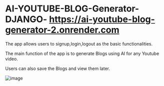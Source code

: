 # AI-YOUTUBE-BLOG-Generator-DJANGO- https://ai-youtube-blog-generator-2.onrender.com
The app allows users to signup,login,logout as the basic functionalities.

The main function of the app is to generate Blogs using AI for any Youtube video.

Users can also save the Blogs and view them later.

![image](https://github.com/user-attachments/assets/8fe9be64-ffbe-4ce1-b63b-f2c03a9f5f71)
